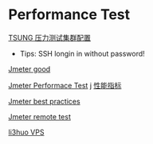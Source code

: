 Performance Test
================

[TSUNG 压力测试集群配置](http://www.jmeter.cf/load-test-tools/164-tsung-.html)

* Tips: SSH longin in without password!

[Jmeter good](http://wiki.li3huo.com/JMeter/Best_Practices)

[Jmeter Performace Test](http://wiki.li3huo.com/Performance_Test)
j
[性能指标](http://wiki.li3huo.com/Performance_Criteria)

[Jmeter best practices](http://jmeter.apache.org/usermanual/best-practices.html)

[Jmeter remote test](http://jmeter.apache.org/usermanual/remote-test.html)

[li3huo VPS](http://wiki.li3huo.com/VPS)

